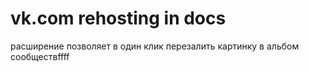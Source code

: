 vk.com rehosting in docs
========================

расширение позволяет в один клик перезалить картинку в альбом сообществffff

